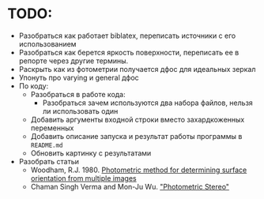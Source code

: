 # TODO:

* Разобраться как работает biblatex, переписать источники с его использованием
* Разобраться как берется яркость поверхности, переписать ее в репорте через другие термины.
* Раскрыть как из фотометрии получается дфос для идеальных зеркал
* Упонуть про varying и general дфос
* По коду:
  * Разобраться в работе кода:
    * Разобраться зачем используются два набора файлов, нельзя ли использовать один
  * Добавить аргументы входной строки вместо захардкоженных переменных
  * Добавить описание запуска и результат работы программы в `README.md`
  * Обновить картинку с результатами
* Разобрать статьи
  * Woodham, R.J. 1980. [Photometric method for determining surface orientation from multiple images](https://www.researchgate.net/publication/242557620_Photometric_Method_for_Determining_Surface_Orientation_from_Multiple_Images)
  * Chaman Singh Verma and Mon-Ju Wu. ["Photometric Stereo"](https://pages.cs.wisc.edu/~csverma/CS766_09/Stereo/stereo.html)
